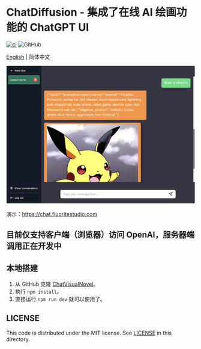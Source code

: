 # ChatDiffusion - 集成了在线 AI 绘画功能的 ChatGPT UI

[![ci](https://github.com/prompt-engineering/chat-diffusion/actions/workflows/ci.yml/badge.svg)](https://github.com/prompt-engineering/chat-diffusion/actions/workflows/ci.yml)
![GitHub](https://img.shields.io/github/license/prompt-engineering/chat-diffusion)

[English](./README.md) | 简体中文

![截图](https://raw.githubusercontent.com/tianweiliu/.github/main/chatdiffusion.png)

演示：https://chat.fluoritestudio.com

## 目前仅支持客户端（浏览器）访问 OpenAI，服务器端调用正在开发中

## 本地搭建

1. 从 GitHub 克隆 [ChatVisualNovel](https://github.com/prompt-engineering/chat-diffusion)。
2. 执行 `npm install`。
3. 直接运行 `npm run dev` 就可以使用了。

## LICENSE

This code is distributed under the MIT license. See [LICENSE](./LICENSE) in this directory.
